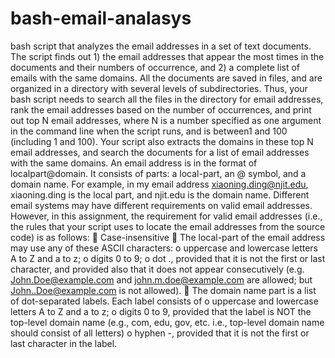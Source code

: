 # bash-email-analasys
 bash script that analyzes the email addresses in a set of text documents. The script finds out 1) the email addresses that appear the most times in the documents and their numbers of occurrence, and 2) a complete list of emails with the same domains.
All the documents are saved in files, and are organized in a directory with several levels of subdirectories. Thus, your bash script needs to search all the files in the directory for email addresses,
rank the email addresses based on the number of occurrences, and print out top N email addresses,
where N is a number specified as one argument in the command line when the script runs, and is
between1 and 100 (including 1 and 100). Your script also extracts the domains in these top N email
addresses, and search the documents for a list of email addresses with the same domains.
An email address is in the format of localpart@domain. It consists of parts: a local-part, an @
symbol, and a domain name. For example, in my email address xiaoning.ding@njit.edu,
xiaoning.ding is the local part, and njit.edu is the domain name. Different email systems may have
different requirements on valid email addresses. However, in this assignment, the requirement for
valid email addresses (i.e., the rules that your script uses to locate the email addresses from the
source code) is as follows:
 Case-insensitive
 The local-part of the email address may use any of these ASCII characters:
o uppercase and lowercase letters A to Z and a to z;
o digits 0 to 9;
o dot ., provided that it is not the first or last character, and provided also that it does not
appear consecutively (e.g. John.Doe@example.com and john.m.doe@example.com
are allowed; but John..Doe@example.com is not allowed).
 The domain name part is a list of dot-separated labels. Each label consists of
o uppercase and lowercase letters A to Z and a to z;
o digits 0 to 9, provided that the label is NOT the top-level domain name (e.g., com, edu,
gov, etc. i.e., top-level domain name should consist of all letters)
o hyphen -, provided that it is not the first or last character in the label.
